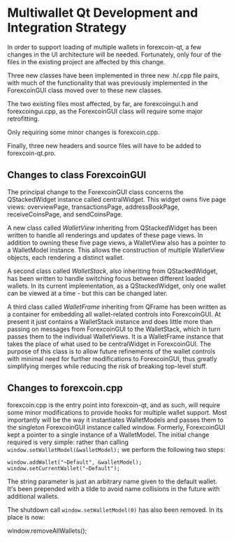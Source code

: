 Multiwallet Qt Development and Integration Strategy
===================================================

In order to support loading of multiple wallets in forexcoin-qt, a few changes in the UI architecture will be needed.
Fortunately, only four of the files in the existing project are affected by this change.

Three new classes have been implemented in three new .h/.cpp file pairs, with much of the functionality that was previously
implemented in the ForexcoinGUI class moved over to these new classes.

The two existing files most affected, by far, are forexcoingui.h and forexcoingui.cpp, as the ForexcoinGUI class will require
some major retrofitting.

Only requiring some minor changes is forexcoin.cpp.

Finally, three new headers and source files will have to be added to forexcoin-qt.pro.

Changes to class ForexcoinGUI
---------------------------
The principal change to the ForexcoinGUI class concerns the QStackedWidget instance called centralWidget.
This widget owns five page views: overviewPage, transactionsPage, addressBookPage, receiveCoinsPage, and sendCoinsPage.

A new class called *WalletView* inheriting from QStackedWidget has been written to handle all renderings and updates of
these page views. In addition to owning these five page views, a WalletView also has a pointer to a WalletModel instance.
This allows the construction of multiple WalletView objects, each rendering a distinct wallet.

A second class called *WalletStack*, also inheriting from QStackedWidget, has been written to handle switching focus between
different loaded wallets. In its current implementation, as a QStackedWidget, only one wallet can be viewed at a time -
but this can be changed later.

A third class called *WalletFrame* inheriting from QFrame has been written as a container for embedding all wallet-related
controls into ForexcoinGUI. At present it just contains a WalletStack instance and does little more than passing on messages
from ForexcoinGUI to the WalletStack, which in turn passes them to the individual WalletViews. It is a WalletFrame instance
that takes the place of what used to be centralWidget in ForexcoinGUI. The purpose of this class is to allow future
refinements of the wallet controls with minimal need for further modifications to ForexcoinGUI, thus greatly simplifying
merges while reducing the risk of breaking top-level stuff.

Changes to forexcoin.cpp
----------------------
forexcoin.cpp is the entry point into forexcoin-qt, and as such, will require some minor modifications to provide hooks for
multiple wallet support. Most importantly will be the way it instantiates WalletModels and passes them to the
singleton ForexcoinGUI instance called window. Formerly, ForexcoinGUI kept a pointer to a single instance of a WalletModel.
The initial change required is very simple: rather than calling `window.setWalletModel(&walletModel);` we perform the
following two steps:

	window.addWallet("~Default", &walletModel);
	window.setCurrentWallet("~Default");

The string parameter is just an arbitrary name given to the default wallet. It's been prepended with a tilde to avoid name collisions in the future with additional wallets.

The shutdown call `window.setWalletModel(0)` has also been removed. In its place is now:

window.removeAllWallets();
